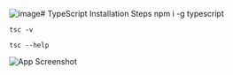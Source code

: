 ![image](https://github.com/PratikPradhan987/TypeScript-StudyRefrence/assets/71559227/b513c3c0-032a-4ad2-a682-f18c0f9de04d)# TypeScript Installation Steps 
    npm i -g typescript
    
    tsc -v 
    
    tsc --help


![App Screenshot]([https://via.placeholder.com/468x300?text=App+Screenshot+Here](https://github.com/PratikPradhan987/TypeScript-StudyRefrence/blob/main/img/Untitled%20picture.png?raw=true)https://github.com/PratikPradhan987/TypeScript-StudyRefrence/blob/main/img/Untitled%20picture.png?raw=true)
